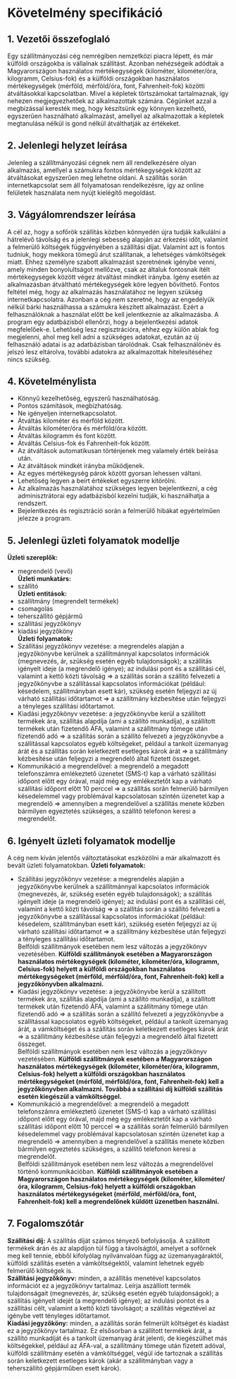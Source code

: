 # Követelmény specifikáció
## 1. Vezetői összefoglaló
Egy szállítmányozási cég nemrégiben nemzetközi piacra lépett, és már külföldi országokba is vállalnak szállítást. Azonban nehézségeik adódtak a Magyarországon használatos mértékegységek (kilométer, kilométer/óra, kilogramm, Celsius-fok) és a külföldi országokban használatos mértékegységek (mérföld, mérföld/óra, font, Fahrenheit-fok) közötti átváltásokkal kapcsolatban. Mivel a képletek törtszámokat tartalmaznak, így nehezen megjegyezhetőek az alkalmazottak számára. 
Cégünket azzal a megbízással keresték meg, hogy készítsünk egy könnyen kezelhető, egyszerűen használható alkalmazást, amellyel az alkalmazottak a képletek megtanulása nélkül is gond nélkül átválthatják az értékeket.

## 2. Jelenlegi helyzet leírása
Jelenleg a szállítmányozási cégnek nem áll rendelkezésére olyan alkalmazás, amellyel a számukra fontos mértékegységek között az átváltásokat egyszerűen meg lehetne oldani. A szállítás során internetkapcsolat sem áll folyamatosan rendelkezésre, így az online felületek használata nem nyújt kielégítő megoldást.

## 3. Vágyálomrendszer leírása
A cél az, hogy a sofőrök szállítás közben könnyedén újra tudják kalkulálni a hátrelévő távolság és a jelenlegi sebesség alapján az érkezési időt, valamint a felmerülő költségek függvényében a szállítási díjat. Valamint azt is fontos tudniuk, hogy mekkora tömegű árut szállítanak, a lehetséges vámköltségek miatt. Ehhez személyre szabott alkalmazást szeretnének igénybe venni, amely minden bonyolultságot mellőzve, csak az általuk fontosnak ítélt mértékegységek között végez átváltást mindkét irányba. Igény esetén az alkalmazásban átváltható mértékegységek köre legyen bővíthető. Fontos feltétel még, hogy az alkalmazás használatához ne legyen szükség internetkapcsolatra.
Azonban a cég nem szeretné, hogy az engedélyük nélkül bárki használhassa a számukra készített alkalmazást. Ezért a felhasználóknak a használat előtt be kell jelentkeznie az alkalmazásba. A program egy adatbázisból ellenőrzi, hogy a bejelentkezési adatok megfelelőek-e. Lehetőség lesz regisztrációra, ehhez egy külön ablak fog megjelenni, ahol meg kell adni a szükséges adatokat, ezután az új felhasználó adatai is az adatbázisban tárolódnak. Csak felhasználónév és jelszó lesz eltárolva, további adatokra az alkalmazottak hitelesítéséhez nincs szükség.

## 4. Követelménylista
-	Könnyű kezelhetőség, egyszerű használhatóság.
-	Pontos számítások, megbízhatóság.
-	Ne igényeljen internetkapcsolatot.
-	Átváltás kilométer és mérföld között.
-	Átváltás kilométer/óra és mérföld/óra között.
-	Átváltás kilogramm és font között.
-	Átváltás Celsius-fok és Fahrenheit-fok között.
-	Az átváltások automatikusan történjenek meg valamely érték beírása után.
-	Az átváltások mindkét irányba működjenek.
-	Az egyes mértékegység párok között gyorsan lehessen váltani.
-	Lehetőség legyen a beírt értékeket egyszerre kitörölni.
-	Az alkalmazás használatához szükséges legyen bejelentkezni, a cég adminisztrátorai egy adatbázisból kezelni tudják, ki használhatja a rendszert.
-	Bejelentkezés és regisztráció során a felmerülő hibákat egyértelműen jelezze a program.

## 5. Jelenlegi üzleti folyamatok modellje
**Üzleti szereplők:**  
- megrendelő (vevő)  
**Üzleti munkatárs:**  
- szállító  
**Üzleti entitások:**  
- szállítmány (megrendelt termékek)  
- csomagolás  
- teherszállító gépjármű  
- szállítási jegyzőkönyv  
- kiadási jegyzőköny  
**Üzleti folyamatok:**
- Szállítási jegyzőkönyv vezetése: a megrendelés alapján a jegyzőkönyvbe kerülnek a szállítmánnyal kapcsolatos információk (megnevezés, ár, szükség esetén egyéb tulajdonságok); a szállítás igényelt ideje (a megrendelő igénye); az indulási pont és a szállítási cél, valamint a kettő közti távolság => a szállítás során a szállító felvezeti a jegyzőkönyvbe a szállítással kapcsolatos információkat (például: késedelem, szállítmányban esett kár), szükség esetén feljegyzi az új várható szállítási időtartamot => a szállítmány kézbesítése után feljegyzi a tényleges szállítási időtartamot.
- Kiadási jegyzőkönyv vezetése: a jegyzőkönyvbe kerül a szállított termékek ára, szállítás alapdíja (ami a szállító munkadíja), a szállított termékek után fizetendő ÁFA,  valamint a szállítmány tömege után fizetendő adó => a szállítás során a szállító felvezeti a jegyzőkönyvbe a szállítással kapcsolatos egyéb költségeket, például a tankolt üzemanyag árát és a szállítás során keletkezett esetleges károk árát => a szállítmány kézbesítése után feljegyzi a megrendelő által fizetett összeget.
- Kommunikáció a megrendelővel: a megrendelő a megadott telefonszámra emlékeztető üzenetet (SMS-t) kap a várható szállítási időpont előtt egy órával, majd még egy emlékeztetőt kap a várható szállítási időpont előtt 10 perccel => a szállítás során felmerülő bármilyen késedelemmel vagy problémával kapcsolatosan szintén üzenetet kap a megrendelő => amennyiben a megrendelővel a szállítás menete közben bármilyen egyeztetés szükséges, a szállítő telefonon keresi a megrendelőt.

## 6. Igényelt üzleti folyamatok modellje
A cég nem kíván jelentős változtatásokat eszközölni a már alkalmazott és bevált üzleti folyamatokban.
**Üzleti folyamatok:**
- Szállítási jegyzőkönyv vezetése: a megrendelés alapján a jegyzőkönyvbe kerülnek a szállítmánnyal kapcsolatos információk (megnevezés, ár, szükség esetén egyéb tulajdonságok); a szállítás igényelt ideje (a megrendelő igénye); az indulási pont és a szállítási cél, valamint a kettő közti távolság => a szállítás során a szállító felvezeti a jegyzőkönyvbe a szállítással kapcsolatos információkat (például: késedelem, szállítmányban esett kár), szükség esetén feljegyzi az új várható szállítási időtartamot => a szállítmány kézbesítése után feljegyzi a tényleges szállítási időtartamot.  
Belföldi szállítmányok esetében nem lesz változás a jegyzőkönyv vezetésében. **Külföldi szállítmányok esetében a Magyarországon használatos mértékegységek (kilométer, kilométer/óra, kilogramm, Celsius-fok) helyett a külföldi országokban használatos mértékegységeket (mérföld, mérföld/óra, font, Fahrenheit-fok) kell a jegyzőkönyvben alkalmazni.**  
- Kiadási jegyzőkönyv vezetése: a jegyzőkönyvbe kerül a szállított termékek ára, szállítás alapdíja (ami a szállító munkadíja), a szállított termékek után fizetendő ÁFA,  valamint  a szállítmány tömege után fizetendő adó => a szállítás során a szállító felvezeti a jegyzőkönyvbe a szállítással kapcsolatos egyéb költségeket, például a tankolt üzemanyag árát, a vámköltséget és a szállítás során keletkezett esetleges károk árát => a szállítmány kézbesítése után feljegyzi a megrendelő által fizetett összeget.  
Belföldi szállítmányok esetében nem lesz változás a jegyzőkönyv vezetésében. **Külföldi szállítmányok esetében a Magyarországon használatos mértékegységek (kilométer, kilométer/óra, kilogramm, Celsius-fok) helyett a külföldi országokban használatos mértékegységeket (mérföld, mérföld/óra, font, Fahrenheit-fok) kell a jegyzőkönyvben alkalmazni. Továbbá a szállítási díj külföldi szállítás esetén kiegészül a vámköltséggel.**  
- Kommunikáció a megrendelővel: a megrendelő a megadott telefonszámra emlékeztető üzenetet (SMS-t) kap a várható szállítási időpont előtt egy órával, majd még egy emlékeztetőt kap a várható szállítási időpont előtt 10 perccel => a szállítás során felmerülő bármilyen késedelemmel vagy problémával kapcsolatosan szintén üzenetet kap a megrendelő => amennyiben a megrendelővel a szállítás menete közben bármilyen egyeztetés szükséges, a szállítő telefonon keresi a megrendelőt.  
Belföldi szállítmányok esetében nem lesz változás a megrendelővel történő kommunikációban. **Külföldi szállítmányok esetében a Magyarországon használatos mértékegységek (kilométer, kilométer/óra, kilogramm, Celsius-fok) helyett a külföldi országokban használatos mértékegységeket (mérföld, mérföld/óra, font, Fahrenheit-fok) kell a megrendelőnek küldött üzenetben használni.**

## 7. Fogalomszótár
**Szállítási díj:** A szállítás díját számos tényező befolyásolja. A szállított termékek árán és az alapdíjon túl függ a távolságtól, amelyet a sofőrnek meg kell tennie, ebből kifolyólag nyilvánvalóan függ az üzemanyagáraktól, külföldi szállítás esetén a vámköltségektől, valamint lehetnek egyéb felmerülő költségek is.  
**Szállítási jegyzőkönyv:** minden, a azállítás menetével kapcsolatos információt ez a jegyzőkönyv tartalmaz. Leírja aszállíott termék tulajdonságait (megnevezés, ár, szükség esetén egyéb tulajdonságok); a szállítás igényelt idejét (a megrendelő igénye); az indulási pontot és a szállítási célt, valamint a kettő közti távolságot; a szállítás végeztével az igénybe vett tényleges időtartamot.  
**Kiadási jegyzőköny:** minden, a azállítás során felmerült költséget és kiadást ez a jegyzőkönyv tartalmaz. Ez elsősorban a szállított termékek árát, a szállító munkadíját és a tankolt üzemanyag árát jelenti, de kiegészülhet más költségekkel, például az ÁFA-val, a szállítmány tömege után fizetett adóval, külföldi szállítmány esetén a vámköltséggel, végül ide tartoznak a szállítás során keletkezett esetleges károk (akár a szállítmányban vagy a teherszállító gépjárműben esett károk).
